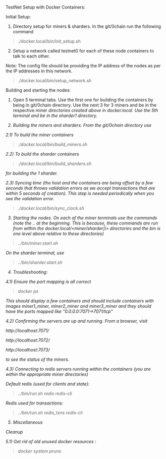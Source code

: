 TestNet Setup with Docker Containers:

Initial Setup:

1) Directory setup for miners & sharders. In the git/0chain run the following command

> ./docker.local/bin/init_setup.sh

2) Setup a network called testnet0 for each of these node containers to talk to each other.

Note: The config file should be providing the IP address of the nodes as per the IP addresses in this network.

> ./docker.local/bin/setup_network.sh

Building and starting the nodes:

1) Open 5 terminal tabs. Use the first one for building the containers by being in git/0chain directory.
Use the next 3 for 3 miners and be in the respective miner<i> directories created above in docker.local.
Use the 5th terminal and be in the sharder1 directory.

2) Building the miners and sharders. From the git/0chain directory use

2.1) To build the miner containers

> ./docker.local/bin/build_miners.sh

2.2) To build the sharder containers

> ./docker.local/bin/build_sharders.sh

for building the 1 sharder.

2.3) Syncing time (the host and the containers are being offset by a few seconds that throws validation errors as we accept transactions that are within 5 seconds of creation). This step is needed periodically when you see the validation error.

> ./docker.local/bin/sync_clock.sh

3) Starting the nodes. On each of the miner terminals use the commands (note the .. at the beginning. This is because, these commands are run from within the docker.local/<miner/sharder|i> directories and the bin is one level above relative to these directories)

> ../bin/miner.start.sh

On the sharder terminal, use

> ../bin/sharder.start.sh

4) Troubleshooting:

4.1) Ensure the port mapping is all correct

> docker ps

This should display a few containers and should include containers with images miner1_miner, miner2_miner and miner3_miner and they should have the ports mapped like "0.0.0.0:7071->7071/tcp"

4.2) Confirming the servers are up and running. From a browser, visit

http://localhost:7071/

http://localhost:7072/

http://localhost:7073/

to see the status of the miners.

4.3) Connecting to redis servers running within the containers (you are within the appropriate miner directories)

Default redis (used for clients and state):

> ../bin/run.sh redis redis-cli

Redis used for transactions:

> ../bin/run.sh redis_txns redis-cli

5) Miscellaneous

Cleanup

5.1) Get rid of old unused docker resources :

> docker system prune

